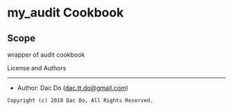 # my_audit Cookbook

## Scope

wrapper of audit cookbook

License and Authors

-----

- Author: Dac Do (<dac.tt.do@gmail.com>)

```text
Copyright (c) 2018 Dac Do, All Rights Reserved.
```
